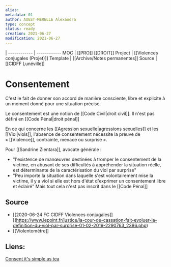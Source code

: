 ```yaml
---
alias:
metadata: 01
author: AUGST-MERELLE Alexandra
type: concept
status: ready
creation: 2021-06-27
modification: 2021-06-27
---
```

 | 
------------ | ------------
MOC | [[PRO]] [[DROIT]]
Project | [[Violences conjugales (Projet)]]
Template | [[Archive/Notes permanentes]]
Source | [[CIDFF Lunéville]]
# Consentement
C'est le fait de donner son accord de manière consciente, libre et explicite à un moment donné pour une situation précise.

Le consentement est une notion de [[Code Civil|droit civil]]. Il n'est pas défini en [[Code Pénal|droit pénal]]

En ce qui concerne les [[Agression sexuelle|agressions sexuelles]] et les [[Viol|viols]], l'absence de consentement nécessite la preuve de « [[Violence]], contrainte, menace ou surprise ».

Pour [[Sandrine Zientara]], avocate générale :
  - "l'existence de manœuvres destinées à tromper le consentement de la victime, en abusant de ses difficultés à appréhender la situation réelle, est déterminante de la caractérisation du viol par surprise"
  - "Peu importe la situation dans laquelle s'est volontairement mise la victime, il y a viol si elle est hors d'état d'exprimer un consentement libre et éclairé"
Mais tout cela n'est pas inscrit dans le [[Code Pénal]]
## Source
- [[2020-06-24 FC CIDFF Violences conjugales]][(https://www.lepoint.fr/justice/la-cour-de-cassation-fait-evoluer-la-definition-du-viol-par-surprise-01-02-2019-2290763_2386.php)
- [[Violentomètre]]
## Liens:
[Consent it's simple as tea](https://www.youtube.com/watch?v=QDhKM8qWWBM)